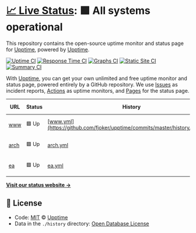 # [📈 Live Status](https://demo.upptime.js.org): <!--live status--> **🟩 All systems operational**

This repository contains the open-source uptime monitor and status page for [Upptime](https://upptime.js.org), powered by [Upptime](https://github.com/upptime/upptime).

[![Uptime CI](https://github.com/koj-co/upptime/workflows/Uptime%20CI/badge.svg)](https://github.com/koj-co/upptime/actions?query=workflow%3A%22Uptime+CI%22)
[![Response Time CI](https://github.com/koj-co/upptime/workflows/Response%20Time%20CI/badge.svg)](https://github.com/koj-co/upptime/actions?query=workflow%3A%22Response+Time+CI%22)
[![Graphs CI](https://github.com/koj-co/upptime/workflows/Graphs%20CI/badge.svg)](https://github.com/koj-co/upptime/actions?query=workflow%3A%22Graphs+CI%22)
[![Static Site CI](https://github.com/koj-co/upptime/workflows/Static%20Site%20CI/badge.svg)](https://github.com/koj-co/upptime/actions?query=workflow%3A%22Static+Site+CI%22)
[![Summary CI](https://github.com/koj-co/upptime/workflows/Summary%20CI/badge.svg)](https://github.com/koj-co/upptime/actions?query=workflow%3A%22Summary+CI%22)

With [Upptime](https://upptime.js.org), you can get your own unlimited and free uptime monitor and status page, powered entirely by a GitHub repository. We use [Issues](https://github.com/upptime/upptime/issues) as incident reports, [Actions](https://github.com/upptime/upptime/actions) as uptime monitors, and [Pages](https://demo.upptime.js.org) for the status page.

<!--start: status pages-->
<!-- This summary is generated by Upptime (https://github.com/upptime/upptime) -->
<!-- Do not edit this manually, your changes will be overwritten -->

| URL                              | Status | History                                                                       | Response Time                                                             | Uptime                                                                                                                                                                                                 |
| -------------------------------- | ------ | ----------------------------------------------------------------------------- | ------------------------------------------------------------------------- | ------------------------------------------------------------------------------------------------------------------------------------------------------------------------------------------------------ |
| [www](https://www.eduwill.net)   | 🟩 Up  | [www.yml](https://github.com/fjoker/upptime/commits/master/history/www.yml)   | <img alt="Response time graph" src="./graphs/www.png" height="20"> 969ms  | [![Uptime 100.00%](https://img.shields.io/endpoint?url=https%3A%2F%2Fraw.githubusercontent.com%2Ffjoker%2Fupptime%2Fmaster%2Fapi%2Fwww%2Fuptime.json)](https://fjoker.github.io/upptime/history/www)   |
| [arch](https://arch.eduwill.net) | 🟩 Up  | [arch.yml](https://github.com/fjoker/upptime/commits/master/history/arch.yml) | <img alt="Response time graph" src="./graphs/arch.png" height="20"> 967ms | [![Uptime 100.00%](https://img.shields.io/endpoint?url=https%3A%2F%2Fraw.githubusercontent.com%2Ffjoker%2Fupptime%2Fmaster%2Fapi%2Farch%2Fuptime.json)](https://fjoker.github.io/upptime/history/arch) |
| [ea](https://ea.eduwill.net)     | 🟩 Up  | [ea.yml](https://github.com/fjoker/upptime/commits/master/history/ea.yml)     | <img alt="Response time graph" src="./graphs/ea.png" height="20"> 1407ms  | [![Uptime 100.00%](https://img.shields.io/endpoint?url=https%3A%2F%2Fraw.githubusercontent.com%2Ffjoker%2Fupptime%2Fmaster%2Fapi%2Fea%2Fuptime.json)](https://fjoker.github.io/upptime/history/ea)     |

<!--end: status pages-->

[**Visit our status website →**](https://demo.upptime.js.org)

## 📄 License

- Code: [MIT](./LICENSE) © [Upptime](https://upptime.js.org)
- Data in the `./history` directory: [Open Database License](https://opendatacommons.org/licenses/odbl/1-0/)
